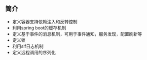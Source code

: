 ## 简介

- 定义容器支持依赖注入和反转控制
- 利用spring boot的缓存机制
- 定义基于事件的消息机制，可用于事件通知，服务发现，配置刷新等
- 定义锁
- 利用slf日志机制
- 定义远程调用的序列化


